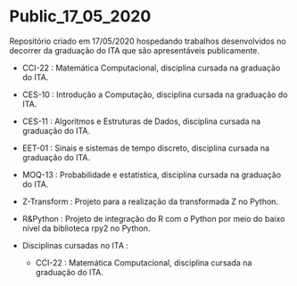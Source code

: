 # Public_17_05_2020
Repositório criado em 17/05/2020 hospedando trabalhos desenvolvidos no decorrer da graduação do ITA que são apresentáveis publicamente.


* CCI-22 : Matemática Computacional, disciplina cursada na graduação do ITA.
* CES-10 : Introdução a Computação, disciplina cursada na graduação do ITA.
* CES-11 : Algoritmos e Estruturas de Dados, disciplina cursada na graduação do ITA.
* EET-01 : Sinais e sistemas de tempo discreto, disciplina cursada na graduação do ITA.

* MOQ-13 : Probabilidade e estatística, disciplina cursada na graduação do ITA.
* Z-Transform : Projeto para a realização da transformada Z no Python.
* R&Python : Projeto de integração do R com o Python por meio do baixo nível da biblioteca rpy2 no Python.
* Disciplinas cursadas no ITA : 
  * CCI-22 : Matemática Computacional, disciplina cursada na graduação do ITA.

